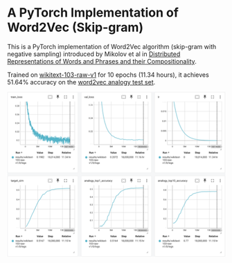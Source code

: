 # A PyTorch Implementation of Word2Vec (Skip-gram)

This is a PyTorch implementation of Word2Vec algorithm (skip-gram with negative sampling) introduced by Mikolov et al in [Distributed Representations of Words and Phrases and their Compositionality](https://proceedings.neurips.cc/paper_files/paper/2013/file/9aa42b31882ec039965f3c4923ce901b-Paper.pdf).

Trained on [wikitext-103-raw-v1](https://huggingface.co/datasets/Salesforce/wikitext) for 10 epochs (11.34 hours), it achieves 51.64% accuracy on the [word2vec analogy test set](https://huggingface.co/datasets/tomasmcz/word2vec_analogy).

![Reference training stats](ref.png)